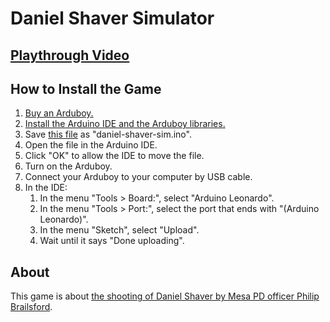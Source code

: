 # Daniel Shaver Simulator

## [Playthrough Video](https://youtu.be/kUmW422eFns)

## How to Install the Game
1. [Buy an Arduboy.](https://arduboy.com/)
1. [Install the Arduino IDE and the Arduboy libraries.](https://community.arduboy.com/t/quick-start-guide/2790)
1. Save [this file](https://raw.githubusercontent.com/evankroske/daniel-shaver-sim/master/daniel-shaver-sim.ino) as "daniel-shaver-sim.ino".
1. Open the file in the Arduino IDE.
1. Click "OK" to allow the IDE to move the file.
1. Turn on the Arduboy.
1. Connect your Arduboy to your computer by USB cable.
1. In the IDE:
    1. In the menu "Tools &gt; Board:", select "Arduino Leonardo".
    1. In the menu "Tools &gt; Port:", select the port that ends with "(Arduino Leonardo)".
    1. In the menu "Sketch", select "Upload".
    1. Wait until it says "Done uploading".

## About
This game is about [the shooting of Daniel Shaver by Mesa PD officer Philip Brailsford](http://wapo.st/2kcyD5N).
